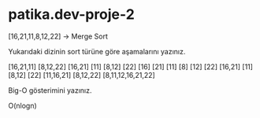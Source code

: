 # patika.dev-proje-2
[16,21,11,8,12,22] -> Merge Sort

Yukarıdaki dizinin sort türüne göre aşamalarını yazınız.

[16,21,11] [8,12,22]
[16,21] [11] [8,12] [22]
[16] [21] [11] [8] [12] [22]
[16,21] [11] [8,12] [22]
[11,16,21] [8,12,22]
[8,11,12,16,21,22]

Big-O gösterimini yazınız.

O(nlogn)

